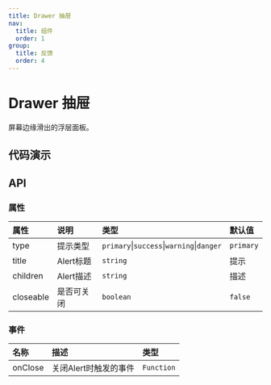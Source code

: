 ```yaml
---
title: Drawer 抽屉
nav:
  title: 组件
  order: 1
group:
  title: 反馈
  order: 4
---
```


# Drawer 抽屉

屏幕边缘滑出的浮层面板。

## 代码演示

<!-- <code src="./demo/color.tsx"></code>

<code src="./demo/close.tsx"></code> -->

## API

### 属性

| 属性 | 说明 | 类型 | 默认值 |
| :-- | :-- | :-- | :-- |
| type | 提示类型 | `primary`\|`success`\|`warning`\|`danger`|`primary`|
| title | Alert标题 | `string` | 提示 |
| children | Alert描述 | `string` | 描述 |
| closeable | 是否可关闭 | `boolean` | `false` |

### 事件

| 名称 | 描述 | 类型 |
| :-- | :-- | :-- |
| onClose | 关闭Alert时触发的事件 | `Function` | (event:MouseEvent) => void |
